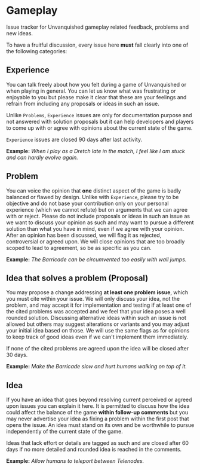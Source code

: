 # Gameplay

Issue tracker for Unvanquished gameplay related feedback, problems and new
ideas.

To have a fruitful discussion, every issue here **must** fall clearly into one
of the following categories:

## Experience

You can talk freely about how you felt during a game of Unvanquished or when
playing in general. You can let us know what was frustrating or enjoyable to
you but please make it clear that these are your feelings and refrain from
including any proposals or ideas in such an issue.

Unlike `Problems`, `Experience` issues are only for documentation purpose and
not answered with solution proposals but it can help developers and players to
come up with or agree with opinions about the current state of the game. 

`Experience` issues are closed 90 days after last activity. 

**Example:** *When I play as a Dretch late in the match, I feel like I am stuck
and can hardly evolve again.*

## Problem

You can voice the opinion that **one** distinct aspect of the game is badly
balanced or flawed by design. Unlike with `Experience`, please try to be
objective and do not base your contribution only on your personal experience
(which we cannot refute) but on arguments that we can agree with or reject.
Please do not include proposals or ideas in such an issue as we want to discuss
your opinion as such and may want to pursue a different solution than what you
have in mind, even if we agree with your opinion. After an opinion has been
discussed, we will flag it as rejected, controversial or agreed upon. We will
close opinions that are too broadly scoped to lead to agreement, so be as
specific as you can.

**Example:** *The Barricade can be circumvented too easily with wall jumps.*

## Idea that solves a problem (Proposal)

You may propose a change addressing **at least one problem issue**, which you
must cite within your issue. We will only discuss your idea, not the problem,
and may accept it for implementation and testing if at least one of the cited
problems was accepted and we feel that your idea poses a well rounded solution.
Discussing alternative ideas within such an issue is not allowed but others may
suggest alterations or variants and you may adjust your initial idea based on
those. We will use the same flags as for opinions to keep track of good ideas
even if we can't implement them immediately.

If none of the cited problems are agreed upon the idea will be closed after 30
days.

**Example:** *Make the Barricade slow and hurt humans walking on top of it.*

## Idea

If you have an idea that goes beyond resolving current perceived or agreed upon
issues you can explain it here. It is permitted to discuss how the idea could
affect the balance of the game **within follow-up comments** but you may never
advertise your idea as fixing a problem within the first post that opens the
issue. An idea must stand on its own and be worthwhile to pursue independently
of the current state of the game.

Ideas that lack effort or details are tagged as such and are closed after 60
days if no more detailed and rounded idea is reached in the comments.

**Example:** *Allow humans to teleport between Telenodes.*
